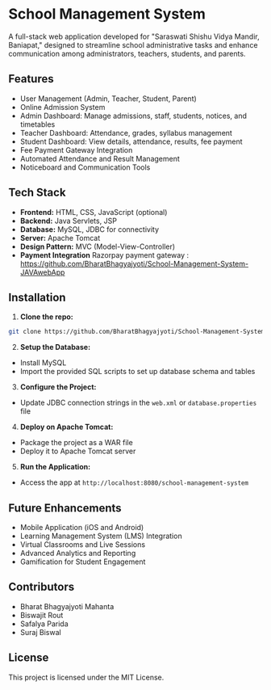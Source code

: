 # School Management System

A full-stack web application developed for "Saraswati Shishu Vidya Mandir, Baniapat," designed to streamline school administrative tasks and enhance communication among administrators, teachers, students, and parents.

## Features
- User Management (Admin, Teacher, Student, Parent)
- Online Admission System
- Admin Dashboard: Manage admissions, staff, students, notices, and timetables
- Teacher Dashboard: Attendance, grades, syllabus management
- Student Dashboard: View details, attendance, results, fee payment
- Fee Payment Gateway Integration
- Automated Attendance and Result Management
- Noticeboard and Communication Tools

## Tech Stack
- **Frontend:** HTML, CSS, JavaScript (optional)
- **Backend:** Java Servlets, JSP
- **Database:** MySQL, JDBC for connectivity
- **Server:** Apache Tomcat
- **Design Pattern:** MVC (Model-View-Controller)
- **Payment Integration** Razorpay payment gateway : https://github.com/BharatBhagyajyoti/School-Management-System-JAVAwebApp

## Installation
1. **Clone the repo:**
```bash
git clone https://github.com/BharatBhagyajyoti/School-Management-System-JAVAwebApp.git
```

2. **Setup the Database:**
- Install MySQL
- Import the provided SQL scripts to set up database schema and tables

3. **Configure the Project:**
- Update JDBC connection strings in the `web.xml` or `database.properties` file

4. **Deploy on Apache Tomcat:**
- Package the project as a WAR file
- Deploy it to Apache Tomcat server

5. **Run the Application:**
- Access the app at `http://localhost:8080/school-management-system`

## Future Enhancements
- Mobile Application (iOS and Android)
- Learning Management System (LMS) Integration
- Virtual Classrooms and Live Sessions
- Advanced Analytics and Reporting
- Gamification for Student Engagement

## Contributors
- Bharat Bhagyajyoti Mahanta
- Biswajit Rout
- Safalya Parida
- Suraj Biswal

## License
This project is licensed under the MIT License.

